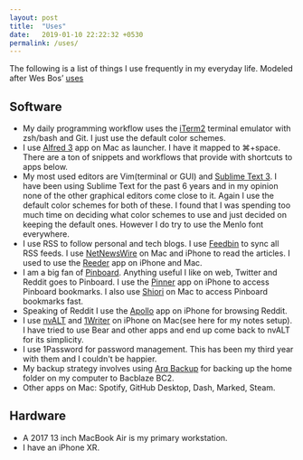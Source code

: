 ```yaml
---
layout: post
title:  "Uses"
date:   2019-01-10 22:22:32 +0530
permalink: /uses/
---
```

The following is a list of things I use frequently in my everyday life. Modeled after Wes Bos’ [uses](http://wesbos.com/uses)

## Software

- My daily programming workflow uses the [iTerm2](https://iterm2.com/) terminal emulator with zsh/bash and Git. I just use the default color schemes.
- I use [Alfred 3](https://alfredapp.com/) app on Mac as launcher. I have it mapped to ⌘+space.  There are a ton of snippets and workflows that provide with shortcuts to apps below.
- My most used editors are Vim(terminal or GUI) and [Sublime Text 3](https://www.sublimetext.com/3). I have been using Sublime Text for the past 6 years and in my opinion none of the other graphical editors come close to it. Again I use the default color schemes for both of these. I found that I was spending too much time on deciding what color schemes to use and just decided on keeping the default ones. However I do try to use the Menlo font everywhere.
- I use RSS to follow personal and tech blogs. I use [Feedbin](https://feedbin.com/) to sync all RSS feeds.  I use [NetNewsWire](https://ranchero.com/netnewswire/) on Mac and iPhone to read the articles. I used to use the [Reeder](https://reederapp.com/) app on iPhone and Mac.
- I am a big fan of [Pinboard](https://pinboard.in). Anything useful I like on web, Twitter and Reddit goes to Pinboard.  I use the [Pinner](https://apps.apple.com/app/pinner-social-bookmarking/id591613202) app on iPhone to access Pinboard bookmarks. I also use [Shiori](https://aki-null.net/shiori/) on Mac to access Pinboard bookmarks fast.
- Speaking of Reddit I use the [Apollo](https://apps.apple.com/us/app/apollo-for-reddit/id979274575) app on iPhone for browsing Reddit.
- I use [nvALT](https://brettterpstra.com/projects/nvalt/) and [1Writer](https://apps.apple.com/us/app/1writer/id680469088?ls=1) on iPhone on Mac(see here for my notes setup). I have tried to use Bear and other apps and end up come back to nvALT for its simplicity.
- I use 1Password for password management. This has been my third year with them and I couldn't be happier.
- My backup strategy involves using [Arq Backup](https://www.arqbackup.com/) for backing up the home folder on my computer to Bacblaze BC2.
- Other apps on Mac: Spotify, GitHub Desktop, Dash, Marked, Steam.

## Hardware

- A 2017 13 inch MacBook Air is my primary workstation.
- I have an iPhone XR.


